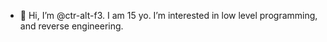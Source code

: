 - 👋 Hi, I’m @ctr-alt-f3. I am 15 yo. I’m interested in low level programming, and reverse engineering.
  


  

